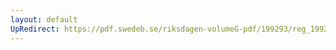 ```yaml
---
layout: default
UpRedirect: https://pdf.swedeb.se/riksdagen-volumeG-pdf/199293/reg_199293/reg_199293_0157.pdf
---
```

